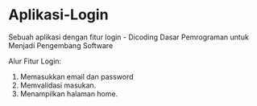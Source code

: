 # Aplikasi-Login
Sebuah aplikasi dengan fitur login - Dicoding Dasar Pemrograman untuk Menjadi Pengembang Software

Alur Fitur Login:
1. Memasukkan email dan password
2. Memvalidasi masukan.
3. Menampilkan halaman home.
